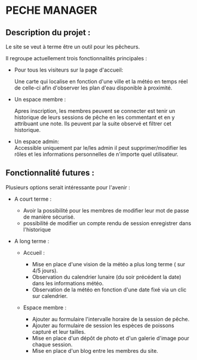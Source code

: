 # PECHE MANAGER


## Description du projet :

Le site se veut à terme être un outil pour les pêcheurs.

Il regroupe actuellement trois fonctionnalités principales :

 * Pour tous les visiteurs sur la page d'accueil: 

   Une carte qui localise en fonction d'une ville et la météo en 
   temps réel de celle-ci afin d'observer les plan d'eau disponible 
   à proximité.
   
   
 * Un espace membre :

   Apres inscription, les membres peuvent se connecter est tenir un historique
   de leurs sessions de pêche en les commentant et en y attribuant une note.
   Ils peuvent par la suite observé et filtrer cet historique.


 * Un espace admin:
   <br/>
   Accessible uniquement par le/les admin il peut supprimer/modifier les rôles
   et les informations personnelles de n'importe quel utilisateur.



 ## Fonctionnalité futures :

Plusieurs options serait intéressante pour l'avenir :

* A court terme :
    - Avoir la possibilité pour les membres de modifier leur mot de passe 
      de manière sécurisé.
    - possibilité de modifier un compte rendu de session enregistrer dans l'historique
  
* A long terme :
  * Accueil :
    - Mise en place d'une vision de la météo a plus long terme ( sur 4/5 jours).
    - Observation du calendrier lunaire (du soir précédent la date) dans les informations météo.
    - Observation de la météo en fonction d'une date fixé via un clic sur calendrier.

  * Espace membre :
    - Ajouter au formulaire l'intervalle horaire de la session de pêche.
    - Ajouter au formulaire de session les espèces de poissons capturé et leur tailles.
    - Mise en place d'un dépôt de photo et d'un galerie d'image pour chaque session.
    - Mise en place d'un blog entre les membres du site.




